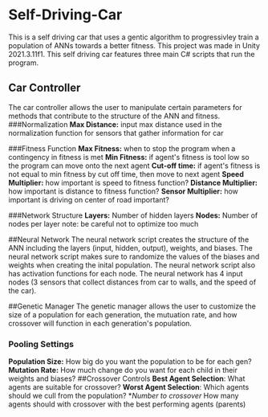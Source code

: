 # Self-Driving-Car

This is a self driving car that uses a gentic algorithm to progressivley train a population of ANNs towards a better fitness. 
This project was made in Unity 2021.3.11f1. This self driving car features three main C# scripts that run the program.

## Car Controller
 The car controller allows the user to manipulate certain parameters for methods that contribute to the structure of the ANN and fitness.
 ###Normalization
 **Max Distance:** input max distance used in the normalization function for sensors that gather information for car
 
 ###Fitness Function
 **Max Fitness:** when to stop the program when a contingency in fitness is met
 **Min Fitness:** if agent's fitness is tool low so the program can move onto the next agent
 **Cut-off time:** if agent's fitness is not equal to min fitness by cut off time, then move to next agent
 **Speed Multiplier:** how important is speed to fitness function?
 **Distance Multiplier:** how important is distance to fitness function?
 **Sensor Multiplier:** how important is driving on center of road important?
 
 ###Network Structure
 **Layers:** Number of hidden layers 
 **Nodes:** Number of nodes per layer
 note: be careful not to optimize too much
 
 ##Neural Network
 The neural network script creates the structure of the ANN including the layers (input, hidden, output), weights, and biases. The neural network script makes
 sure to randomize the values of the biases and weights when creating the inital population. The neural network script also has activation functions for each node. The neural network has 4 input nodes (3 sensors that collect distances from car to walls, and the speed of the car).
 
 ##Genetic Manager
 The genetic manager allows the user to customize the size of a population for each generation, the mutuation rate, and how crossover will function in each generation's population.
 ### Pooling Settings
 **Population Size:** How big do you want the population to be for each gen?
 **Mutation Rate:** How much change do you want for each child in their weights and biases?
 ##Crossover Controls
 **Best Agent Selection**: What agents are suitable for crossover?
 **Worst Agent Selection**: Which agents should we cull from the population?
 **Number to crossover* How many agents should with crossover with the best performing agents (parents)
